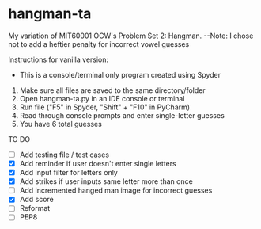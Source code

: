 # hangman-ta
My variation of MIT60001 OCW's Problem Set 2: Hangman.
--Note: I chose not to add a heftier penalty for incorrect vowel guesses

Instructions for vanilla version:
- This is a console/terminal only program created using Spyder
1. Make sure all files are saved to the same directory/folder
2. Open hangman-ta.py in an IDE console or terminal
3. Run file ("F5" in Spyder, "Shift" + "F10" in PyCharm)
4. Read through console prompts and enter single-letter guesses
5. You have 6 total guesses

TO DO
- [ ] Add testing file / test cases
- [X] Add reminder if user doesn't enter single letters
- [X] Add input filter for letters only
- [X] Add strikes if user inputs same letter more than once
- [ ] Add incremented hanged man image for incorrect guesses
- [X] Add score
- [ ] Reformat
- [ ] PEP8
